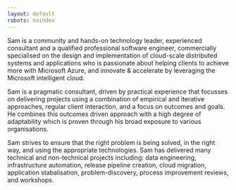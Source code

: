 ```yaml
---
layout: default
robots: noindex
---
```

<div>
<P>
Sam is a community and hands-on technology leader, experienced consultant and a qualified professional software engineer, commercially specialised on the design and implementation of cloud-scale distributed systems and applications who is passionate about helping clients to achieve more with Microsoft Azure, and innovate & accelerate by leveraging the Microsoft intelligent cloud.
</P>
<P>
Sam is a pragmatic consultant, driven by practical experience that focusses on delivering projects using a combination of empirical and iterative approaches, regular client interaction, and a focus on outcomes and goals. He combines this outcomes driven approach with a high degree of adaptability which is proven through his broad exposure to various organisations.
</P>
<P>
Sam strives to ensure that the right problem is being solved, in the right way, and using the appropriate technologies. Sam has delivered many technical and non-technical projects including: data engineering, infrastructure automation, release pipeline creation, cloud migration, application stabalisation, problem-discovery, process improvement reviews, and workshops.
</P>
</div>